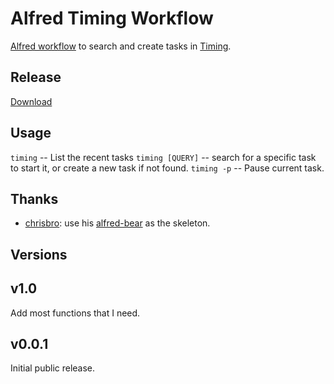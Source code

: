 # Alfred Timing Workflow

[Alfred workflow](https://www.alfredapp.com/workflows/) to search and create tasks in [Timing](https://timingapp.com/). 

## Release
[Download](https://github.com/elony314/alfred-timing/releases/)

## Usage
`timing` -- List the recent tasks
`timing [QUERY]` -- search for a specific task to start it, or create a new task if not found.
`timing -p`  -- Pause current task.

## Thanks
- [chrisbro](https://github.com/chrisbro): use his [alfred-bear](https://github.com/chrisbro/alfred-bear) as the skeleton.

## Versions
## v1.0
Add most functions that I need.
## v0.0.1 
Initial public release.
